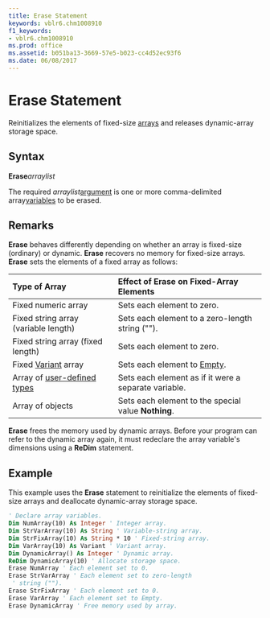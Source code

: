 ```yaml
---
title: Erase Statement
keywords: vblr6.chm1008910
f1_keywords:
- vblr6.chm1008910
ms.prod: office
ms.assetid: b051ba13-3669-57e5-b023-cc4d52ec93f6
ms.date: 06/08/2017
---
```



# Erase Statement

Reinitializes the elements of fixed-size [arrays](../../Glossary/vbe-glossary.md#array) and releases dynamic-array storage space.

## Syntax

**Erase**_arraylist_

The required  _arraylist_[argument](../../Glossary/vbe-glossary.md#argument) is one or more comma-delimited array[variables](../../Glossary/vbe-glossary.md#variable) to be erased.

## Remarks

**Erase** behaves differently depending on whether an array is fixed-size (ordinary) or dynamic. **Erase** recovers no memory for fixed-size arrays. **Erase** sets the elements of a fixed array as follows:


|**Type of Array**|**Effect of Erase on Fixed-Array Elements**|
|:-----|:-----|
|Fixed numeric array|Sets each element to zero.|
|Fixed string array (variable length)|Sets each element to a zero-length string ("").|
|Fixed string array (fixed length)|Sets each element to zero.|
|Fixed [Variant](../../Glossary/vbe-glossary.md#variant-data-type) array|Sets each element to [Empty](../../Glossary/vbe-glossary.md#empty).|
|Array of [user-defined types](../../Glossary/vbe-glossary.md#user-defined-type)|Sets each element as if it were a separate variable.|
|Array of objects|Sets each element to the special value  **Nothing**.|

 **Erase** frees the memory used by dynamic arrays. Before your program can refer to the dynamic array again, it must redeclare the array variable's dimensions using a **ReDim** statement.

## Example

This example uses the  **Erase** statement to reinitialize the elements of fixed-size arrays and deallocate dynamic-array storage space.


```vb
' Declare array variables. 
Dim NumArray(10) As Integer ' Integer array. 
Dim StrVarArray(10) As String ' Variable-string array. 
Dim StrFixArray(10) As String * 10 ' Fixed-string array. 
Dim VarArray(10) As Variant ' Variant array. 
Dim DynamicArray() As Integer ' Dynamic array. 
ReDim DynamicArray(10) ' Allocate storage space. 
Erase NumArray ' Each element set to 0. 
Erase StrVarArray ' Each element set to zero-length 
 ' string (""). 
Erase StrFixArray ' Each element set to 0. 
Erase VarArray ' Each element set to Empty. 
Erase DynamicArray ' Free memory used by array. 

```


